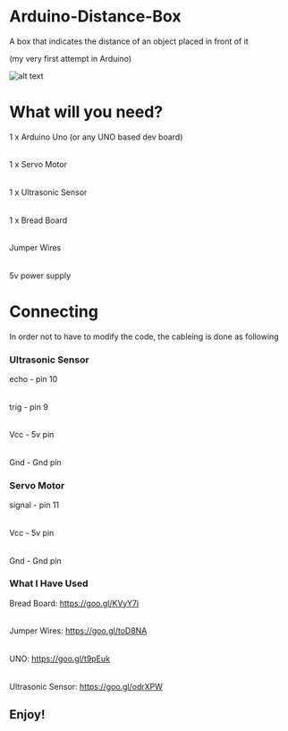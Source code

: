 # Arduino-Distance-Box
A box that indicates the distance of an object placed in front of it

(my very first attempt in Arduino)

![alt text](https://github.com/SebiCoroian/Arduino-Distance-Box/blob/master/DistanceBox.jpg "Logo Title Text 1")

# What will you need?

1 x Arduino Uno (or any UNO based dev board)
######  
1 x Servo Motor
######  
1 x Ultrasonic Sensor
######  
1 x Bread Board
######  
Jumper Wires
######  
5v power supply

# Connecting

In order not to have to modify the code, the cableing is done as following

### Ultrasonic Sensor

echo - pin 10
######  
trig - pin 9
######  
Vcc - 5v pin
######  
Gnd - Gnd pin

### Servo Motor

signal - pin 11
######  
Vcc - 5v pin
######  
Gnd - Gnd pin

### What I Have Used

Bread Board: https://goo.gl/KVyY7i
######  
Jumper Wires: https://goo.gl/toD8NA
######  
UNO: https://goo.gl/t9pEuk
######  
Ultrasonic Sensor: https://goo.gl/odrXPW

## Enjoy!
